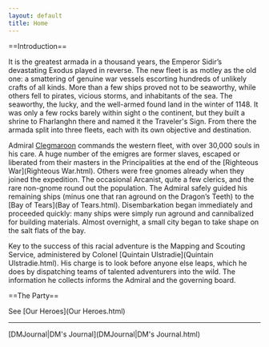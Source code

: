 ```yaml
---
layout: default
title: Home
---
```


==Introduction== 

It is the greatest armada in a thousand years, the Emperor Sidir’s devastating Exodus played in reverse. The new fleet is as motley as the old one: a smattering of genuine war vessels escorting hundreds of unlikely crafts of all kinds. More than a few ships proved not to be seaworthy, while others fell to pirates, vicious storms, and inhabitants of the sea. The seaworthy, the lucky, and the well-armed found land in the winter of 1148. It was only a few rocks barely within sight o the continent, but they built a shrine to Fharlanghn there and named it the Traveler's Sign. From there the armada split into three fleets, each with its own objective and destination.

Admiral [Clegmaroon](Clegmaroon.html) commands the western fleet, with over 30,000 souls in his care. A huge number of the emigres are former slaves, escaped or liberated from their masters in the Principalities at the end of the [Righteous War](Righteous War.html). Others were free gnomes already when they joined the expedition. The occasional Arcanist, quite a few clerics, and the rare non-gnome round out the population. The Admiral safely guided his remaining ships (minus one that ran aground on the Dragon’s Teeth) to the [Bay of Tears](Bay of Tears.html). Disembarkation began immediately and proceeded quickly: many ships were simply run aground and cannibalized for building materials. Almost overnight, a small city began to take shape on the salt flats of the bay.

Key to the success of this racial adventure is the Mapping and Scouting Service, administered by Colonel [Quintain Ulstradie](Quintain Ulstradie.html). His charge is to look before anyone else leaps, which he does by dispatching teams of talented adventurers into the wild. The information he collects informs the Admiral and the governing board.

==The Party== 

See [Our Heroes](Our Heroes.html)

----

[DMJournal|DM's Journal](DMJournal|DM's Journal.html)
